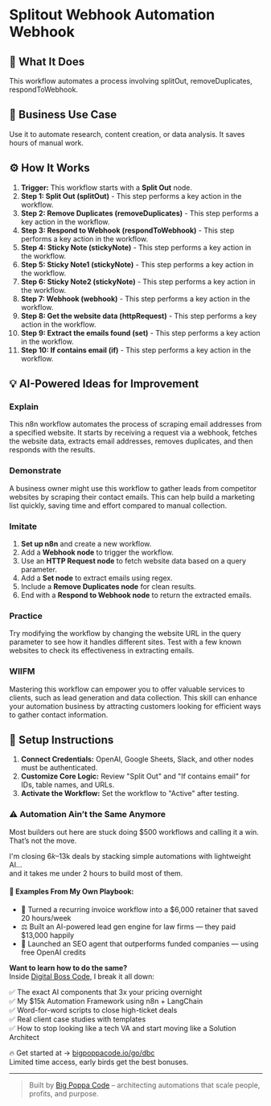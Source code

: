 # Splitout Webhook Automation Webhook

## 🚀 What It Does
This workflow automates a process involving splitOut, removeDuplicates, respondToWebhook.

## 💼 Business Use Case
Use it to automate research, content creation, or data analysis. It saves hours of manual work.

## ⚙️ How It Works
1.  **Trigger:** This workflow starts with a **Split Out** node.
2. **Step 1: Split Out (splitOut)** - This step performs a key action in the workflow.
3. **Step 2: Remove Duplicates (removeDuplicates)** - This step performs a key action in the workflow.
4. **Step 3: Respond to Webhook (respondToWebhook)** - This step performs a key action in the workflow.
5. **Step 4: Sticky Note (stickyNote)** - This step performs a key action in the workflow.
6. **Step 5: Sticky Note1 (stickyNote)** - This step performs a key action in the workflow.
7. **Step 6: Sticky Note2 (stickyNote)** - This step performs a key action in the workflow.
8. **Step 7: Webhook (webhook)** - This step performs a key action in the workflow.
9. **Step 8: Get the website data (httpRequest)** - This step performs a key action in the workflow.
10. **Step 9: Extract the emails found (set)** - This step performs a key action in the workflow.
11. **Step 10: If contains email (if)** - This step performs a key action in the workflow.

## 💡 AI-Powered Ideas for Improvement
### Explain
This n8n workflow automates the process of scraping email addresses from a specified website. It starts by receiving a request via a webhook, fetches the website data, extracts email addresses, removes duplicates, and then responds with the results.

### Demonstrate
A business owner might use this workflow to gather leads from competitor websites by scraping their contact emails. This can help build a marketing list quickly, saving time and effort compared to manual collection.

### Imitate
1. **Set up n8n** and create a new workflow.
2. Add a **Webhook node** to trigger the workflow.
3. Use an **HTTP Request node** to fetch website data based on a query parameter.
4. Add a **Set node** to extract emails using regex.
5. Include a **Remove Duplicates node** for clean results.
6. End with a **Respond to Webhook node** to return the extracted emails.

### Practice
Try modifying the workflow by changing the website URL in the query parameter to see how it handles different sites. Test with a few known websites to check its effectiveness in extracting emails.

### WIIFM
Mastering this workflow can empower you to offer valuable services to clients, such as lead generation and data collection. This skill can enhance your automation business by attracting customers looking for efficient ways to gather contact information.

## 🔧 Setup Instructions
1. **Connect Credentials:** OpenAI, Google Sheets, Slack, and other nodes must be authenticated.
2. **Customize Core Logic:** Review "Split Out" and "If contains email" for IDs, table names, and URLs.
3. **Activate the Workflow:** Set the workflow to "Active" after testing.

### ⚠️ Automation Ain’t the Same Anymore

Most builders out here are stuck doing $500 workflows and calling it a win.  
That’s not the move.  

I'm closing $6k–$13k deals by stacking simple automations with lightweight AI...  
and it takes me under 2 hours to build most of them.

#### 🧠 Examples From My Own Playbook:
- 🔁 Turned a recurring invoice workflow into a $6,000 retainer that saved 20 hours/week  
- ⚖️ Built an AI-powered lead gen engine for law firms — they paid $13,000 happily  
- 🚀 Launched an SEO agent that outperforms funded companies — using free OpenAI credits  

**Want to learn how to do the same?**  
Inside [Digital Boss Code](https://bigpoppacode.io/go/dbc), I break it all down:

✅ The exact AI components that 3x your pricing overnight  
✅ My $15k Automation Framework using n8n + LangChain  
✅ Word-for-word scripts to close high-ticket deals  
✅ Real client case studies with templates  
✅ How to stop looking like a tech VA and start moving like a Solution Architect  

🔥 Get started at → [bigpoppacode.io/go/dbc](https://bigpoppacode.io/go/dbc)  
Limited time access, early birds get the best bonuses.

---
> Built by [Big Poppa Code](https://bigpoppacode.io) – architecting automations that scale people, profits, and purpose.
